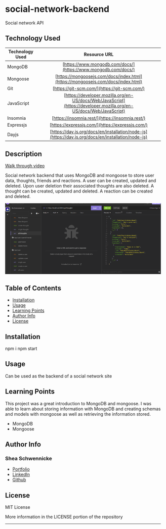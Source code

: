 # social-network-backend
Social network API

## Technology Used 

| Technology Used         | Resource URL           | 
| ------------- |:-------------:| 
| MongoDB    | [https://www.mongodb.com/docs/](https://www.mongodb.com/docs/) | 
| Mongoose     | [https://mongoosejs.com/docs/index.html](https://mongoosejs.com/docs/index.html)      |   
| Git | [https://git-scm.com/](https://git-scm.com/)     |    
| JavaScript | [https://developer.mozilla.org/en-US/docs/Web/JavaScript](https://developer.mozilla.org/en-US/docs/Web/JavaScript)     |  
| Insomnia | [https://insomnia.rest/](https://insomnia.rest/)     |  
| Expressjs | [https://expressjs.com/](https://expressjs.com/)     |  
| Dayjs | [https://day.js.org/docs/en/installation/node-js](https://day.js.org/docs/en/installation/node-js)     |  

## Description 

[Walk through video](https://drive.google.com/file/d/1DKKG8Wm7jnB4EDIcZWZ64UYt3VsCGKtT/view)

Social network backend that uses MongoDB and mongoose to store user data, thoughts, friends and reactions.  A user can be created, updated and deleted. Upon user deletion their associated thoughts are also deleted.  A thought can be created, updated and deleted. A reaction can be created and deleted. 



![insomnia](./assets/insomnia.gif)


## Table of Contents 

* [Installation](#installation)
* [Usage](#usage)
* [Learning Points](#learning-points)
* [Author Info](#author-info)
* [License](#license)


## Installation
npm i 
npm start

## Usage 
Can be used as the backend of a social network site





## Learning Points 
This project was a great introduction to MongoDB and mongoose.  I was able to learn about storing information with MongoDB and creating schemas and models with mongoose as well as retrieving the information stored.  
* MongoDB
* Mongoose



## Author Info

###  Shea Schwennicke


* [Portfolio](https://sheaschwenn.github.io/Portfolio/)
* [LinkedIn](https://www.linkedin.com/in/shea-schwennicke-76a378210/)
* [Github](https://github.com/sheaschwenn)




## License
MIT License 

More information in the LICENSE portion of the repository 


---

